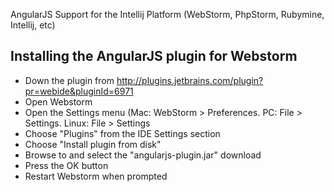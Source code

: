 AngularJS Support for the Intellij Platform (WebStorm, PhpStorm, Rubymine, Intellij, etc)

## Installing the AngularJS plugin for Webstorm

- Down the plugin from http://plugins.jetbrains.com/plugin?pr=webide&pluginId=6971
- Open Webstorm
- Open the Settings menu (Mac: WebStorm > Preferences. PC: File > Settings. Linux: File > Settings
- Choose "Plugins" from the IDE Settings section
- Choose "Install plugin from disk"
- Browse to and select the "angularjs-plugin.jar" download
- Press the OK button
- Restart Webstorm when prompted
